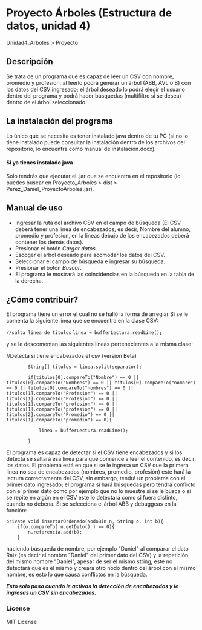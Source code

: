 # Proyecto Árboles (Estructura de datos, unidad 4)
Unidad4_Arboles > Proyecto

## Descripción
Se trata de un programa que es capaz de leer un CSV con nombre, promedio y profesion, al leerlo podrá generar un árbol (ABB, AVL o B) con los datos del CSV ingresado; el árbol deseado lo podrá elegir el usuario dentro del programa y podrá hacer búsquedas (multifiltro si se desea) dentro de el árbol seleccionado.

## La instalación del programa
Lo único que se necesita es tener instalado java dentro de tu PC (si no lo tiene instalado puede consultar la instalación
dentro de los archivos del repositorio, lo encuentra como manual de instalación.docx).

#### Si ya tienes instalado java
Solo tendrás que ejecutar el .jar que se encuentra en el repositorio (lo puedes buscar en Proyecto_Arboles > dist > Perez_Daniel_ProyectoArboles.jar).

## Manual de uso
- Ingresar la ruta del archivo CSV en el campo de búsqueda (El CSV deberá tener una linea de encabezados, es decir, Nombre del alumno,  promedio y profesion, en la lineas debajo de los encabezados deberá contener los demás datos).
- Presionar el botón *Cargar datos*.
- Escoger el árbol deseado para acomodar los datos del CSV.
- Seleccionar el campo de búsqueda e ingresar su búsqueda.
- Presionar el botón *Buscar*.
- El programa le mostrará las coincidencias en la búsqueda en la tabla de la derecha.

## ¿Cómo contribuir?
El programa tiene un error el cual no se halló la forma de arreglar
Si se le comenta la siguiente línea que se encuentra en la clase CSV:

``//salta linea de titulos``
            ``linea = bufferLectura.readLine();``


y se le descomentan las siguientes líneas pertenecientes a la misma clase:

 //Detecta si tiene encabezados el csv (version Beta)

            String[] titulos = linea.split(separator);

            if(titulos[0].compareTo("Nombre") == 0 || titulos[0].compareTo("Nombres") == 0 || titulos[0].compareTo("nombre") == 0 || titulos[0].compareTo("nombres") == 0 || titulos[1].compareTo("Profesion") == 0 || titulos[1].compareTo("Profesión") == 0 || titulos[1].compareTo("profesion") == 0 || titulos[1].compareTo("profesión") == 0 || titulos[2].compareTo("Promedio") == 0 || titulos[1].compareTo("promedio") == 0){

                linea = bufferLectura.readLine();

            }


El programa es capaz de detectar si el CSV tiene encabezados y si los detecta se saltará esa linea para que comience a leer el contenido, es decir, los datos.
El problema está en que si se le ingresa un CSV que la primera linea **no** sea de encabezados (nombres, promedio, profesión) este hará la lectura correctamente del CSV, sin embargo, tendrá un problema con el primer dato ingresado; el programa sí hará búsquedas pero tendrá conflicto con el primer dato como por ejemplo que no lo muestre si se le busca o si se repite en algún en el CSV este lo detectará como si fuera distinto, cuando no debería.
Si se selecciona el árbol ABB y debuggeas en la función:

    private void insertarOrdenado(NodoBin n, String o, int b){
        if(o.compareTo( n.getDato() ) == 0){
            n.referencia.add(b);
        }

haciendo búsqueda de nombre, por ejemplo "Daniel"
al comparar el dato Raiz (es decir el nombre "Daniel" del primer dato del CSV) y la repetición del mismo nombre "Daniel", apesar de ser el mismo string, este no detectará que es el mismo y creará otro nodo dentro del árbol con el mismo nombre, es esto lo que causa conflictos en la búsqueda.

**_Esto solo pasa cuando le activas la detección de encabezados y le ingresas un CSV sin encabezados._**

### License
MIT License
